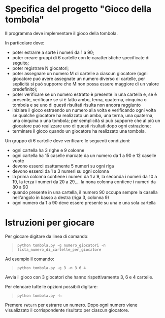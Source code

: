 # Specifica del progetto "Gioco della tombola"

Il programma deve implementare il gioco della tombola.

In particolare deve:

- poter estrarre a sorte i numeri da 1 a 90;
- poter creare gruppi di 6 cartelle con le caratteristiche specificate di seguito;
- poter registrare N giocatori;
- poter assegnare un numero M di cartelle a ciascun giocatore (ogni giocatore può avere assegnate un numero diverso di cartelle, per seplicità si può supporre che M non possa essere maggiore di un valore predefinito);
- poter verificare se un numero estratto è presente in una cartella e, se è presente, verificare se si è fatto ambo, terna, quaterna, cinquina o tombola e se uno di questi risultati risulta non ancora raggiunto
- iniziare il gioco estraendo un numero alla volta e verificando ogni volta se qualche giocatore ha realizzato un ambo, una terna, una quaterna, una cinquina o una tombola; per semplicità si può supporre che al più un giocatore può realizzare uno di questi risultati dopo ogni estrazione;
- terminare il gioco quando un giocatore ha realizzato una tombola.

Un gruppo di 6 cartelle deve verificare le seguenti condizioni:

- ogni cartella ha 3 righe e 9 colonne
- ogni cartella ha 15 caselle marcate da un numero da 1 a 90 e 12 caselle vuote
- devono esserci esattamente 5 numeri su ogni riga
- devono esserci da 1 a 3 numeri su ogni colonna
- la prima colonna contiene i numeri da 1 a 9, la seconda i numeri da 10 a 19, la terza i numeri da 20 a 29,... la nona colonna contiene i numeri da 80 a 90
- quando presente in una cartella, il numero 90 occupa sempre la casella nell'angolo in basso a destra (riga 3, colonna 9)
- ogni numero da 1 a 90 deve essere presente su una e una sola cartella

# Istruzioni per giocare

Per giocare digitare da linea di comando:

> `python tombola.py -g numero_giocatori -n lista_numero_di_cartelle_per_giocatore`

Ad esempio il comando:

> `python tombola.py -g 3 -n 3 6 4`

Avvia il gioco con 3 giocatori che hanno rispettivamente 3, 6 e 4 cartelle.

Per elencare tutte le opzioni possibili digitare:

> `python tombola.py -h`

Premere `return` per estrarre un numero. Dopo ogni numero viene visualizzato il corrispondente risultato per ciascun giocatore.


